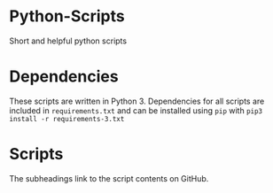 # Python-Scripts
Short and helpful python scripts

# Dependencies
These scripts are written in Python 3. Dependencies for all scripts are included in `requirements.txt` and can be installed
using `pip` with `pip3 install -r requirements-3.txt`

# Scripts
The subheadings link to the script contents on GitHub.
